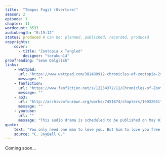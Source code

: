 ```yaml
---
title:  "Tempus Fugit (Overture)"
season: 2
episode: 1
chapter: 11
wordcount: 3533
audioLength: "0:19:12"
status: produced # Can be: planned, published, recorded, produced
copyrights:
    cover:
      - title: "Zootopia x Tangled"
        designer: "torakun14"
proofreading: "Sean Dalglish"
links:
    - wattpad:
      url: "https://www.wattpad.com/381480912-chronicles-of-zootopia-2x01-tempus-fugit-overture"
      message: ""
    - fanfiction:
      url: "https://www.fanfiction.net/s/12254372/11/Chronicles-of-Zootopia"
      message: ""
    - ao3:
      url: "http://archiveofourown.org/works/7451674/chapters/16932631"
      message: ""
    - youtube:
      url: ""
      message: "This audio drama is scheduled to be published on May 01, 2017!"
quote:
    text: "You only need one man to love you. But him to love you free like a wildfire, crazy like the moon, always like tomorrow, sudden like an inhale and overcoming like the tides. Only one man and all of this."
    source: "C. JoyBell C."
---
```

Coming soon...